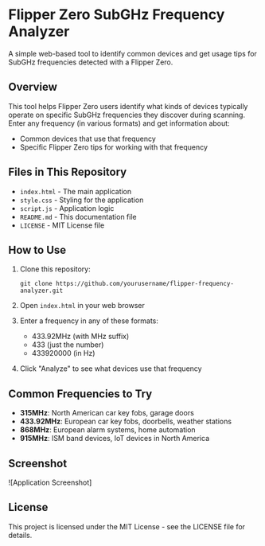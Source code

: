 # Flipper Zero SubGHz Frequency Analyzer

A simple web-based tool to identify common devices and get usage tips for SubGHz frequencies detected with a Flipper Zero.

## Overview

This tool helps Flipper Zero users identify what kinds of devices typically operate on specific SubGHz frequencies they discover during scanning. Enter any frequency (in various formats) and get information about:

- Common devices that use that frequency
- Specific Flipper Zero tips for working with that frequency

## Files in This Repository

- `index.html` - The main application
- `style.css` - Styling for the application
- `script.js` - Application logic
- `README.md` - This documentation file
- `LICENSE` - MIT License file

## How to Use

1. Clone this repository:
   ```
   git clone https://github.com/yourusername/flipper-frequency-analyzer.git
   ```

2. Open `index.html` in your web browser

3. Enter a frequency in any of these formats:
   - 433.92MHz (with MHz suffix)
   - 433 (just the number)
   - 433920000 (in Hz)

4. Click "Analyze" to see what devices use that frequency

## Common Frequencies to Try

- **315MHz**: North American car key fobs, garage doors
- **433.92MHz**: European car key fobs, doorbells, weather stations
- **868MHz**: European alarm systems, home automation
- **915MHz**: ISM band devices, IoT devices in North America

## Screenshot

![Application Screenshot]<blockquote class="imgur-embed-pub" lang="en" data-id="a/9w5JWiu" data-context="false" ><a href="//imgur.com/a/9w5JWiu"></a></blockquote><script async src="//s.imgur.com/min/embed.js" charset="utf-8"></script>

## License

This project is licensed under the MIT License - see the LICENSE file for details.
